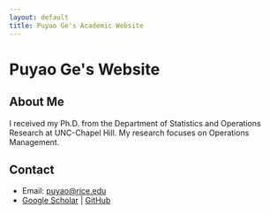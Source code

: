 ```yaml
---
layout: default
title: Puyao Ge's Academic Website
---
```


# Puyao Ge's   Website
 

## About Me
I received my  Ph.D. from the Department of Statistics and Operations Research at UNC-Chapel Hill. My research focuses on Operations Management.
 

 

## Contact
- Email: puyao@rice.edu
- [Google Scholar](#) | [GitHub](https://github.com/puyaoge1997)
